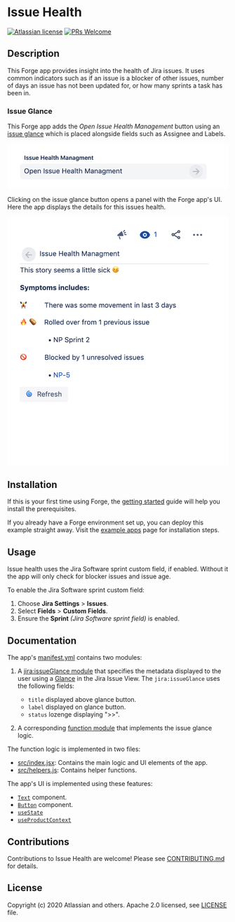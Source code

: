 # Issue Health

[![Atlassian license](https://img.shields.io/badge/license-Apache%202.0-blue.svg?style=flat-square)](LICENSE) [![PRs Welcome](https://img.shields.io/badge/PRs-welcome-brightgreen.svg?style=flat-square)](CONTRIBUTING.md)

## Description

This Forge app provides insight into the health of Jira issues. It uses common indicators
such as if an issue is a blocker of other issues, number of days an issue has not
been updated for, or how many sprints a task has been in.

### Issue Glance

This Forge app adds the *Open Issue Health Management* button using an
[issue glance](https://developer.atlassian.com/platform/forge/manifest-reference/#jira-issue-glance)
which is placed alongside fields such as Assignee and Labels.

![Issue glance showing a button with text "open issue health management"](docs/images/forge-glance.png)

Clicking on the issue glance button opens a panel with the Forge app's UI. Here the
app displays the details for this issues health.

![Glance panel showing a Jira issue with health errors from the Forge app](docs/images/forge-glance-panel.png)

## Installation

If this is your first time using Forge, the
[getting started](https://developer.atlassian.com/platform/forge/set-up-forge/)
guide will help you install the prerequisites.

If you already have a Forge environment set up, you can deploy this example straight
away. Visit the [example apps](https://developer.atlassian.com/platform/forge/example-apps/)
page for installation steps.

## Usage

Issue health uses the Jira Software sprint custom field, if enabled. Without it
the app will only check for blocker issues and issue age.

To enable the Jira Software sprint custom field:

1. Choose **Jira Settings** > **Issues**.
1. Select **Fields** > **Custom Fields**.
1. Ensure the **Sprint** *(Jira Software sprint field)* is enabled.

## Documentation

The app's [manifest.yml](./manifest.yml) contains two modules:

1. A [jira:issueGlance module](https://developer.atlassian.com/platform/forge/manifest-reference/#jira-issue-glance)
that specifies the metadata displayed to the user using a [Glance](https://developer.atlassian.com/cloud/jira/platform/modules/issue-glance/) in the Jira Issue View. The `jira:issueGlance` uses the following fields:
  
    * `title` displayed above glance button.
    * `label` displayed on glance button.
    * `status` lozenge displaying ">>".

1. A corresponding [function module](https://developer.atlassian.com/platform/forge/manifest-reference/#function)
that implements the issue glance logic.

The function logic is implemented in two files:

* [src/index.jsx](./src/index.jsx): Contains the main logic and UI elements of the app.
* [src/helpers.js](./src/helpers.js): Contains helper functions.

The app's UI is implemented using these features:

- [`Text`](https://developer.atlassian.com/platform/forge/ui-components/text) component.
- [`Button`](https://developer.atlassian.com/platform/forge/ui-components/button) component.
- [`useState`](https://developer.atlassian.com/platform/forge/ui-hooks-reference/#usestate)
- [`useProductContext`](https://developer.atlassian.com/platform/forge/ui-hooks-reference/#useproductcontext)

## Contributions

Contributions to Issue Health are welcome! Please see [CONTRIBUTING.md](CONTRIBUTING.md) for details.

## License

Copyright (c) 2020 Atlassian and others.
Apache 2.0 licensed, see [LICENSE](LICENSE) file.
